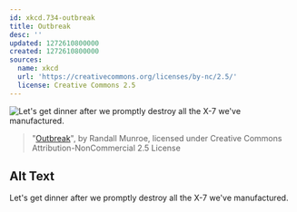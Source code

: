 ```yaml
---
id: xkcd.734-outbreak
title: Outbreak
desc: ''
updated: 1272610800000
created: 1272610800000
sources:
  name: xkcd
  url: 'https://creativecommons.org/licenses/by-nc/2.5/'
  license: Creative Commons 2.5
---
```

![Let's get dinner after we promptly destroy all the X-7 we've manufactured.](https://imgs.xkcd.com/comics/outbreak.png)
> "[Outbreak](https://xkcd.com/734/)", by Randall Munroe, licensed under Creative Commons Attribution-NonCommercial 2.5 License

## Alt Text
Let's get dinner after we promptly destroy all the X-7 we've manufactured.
